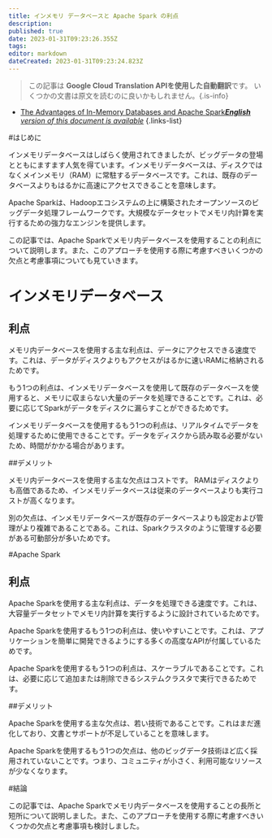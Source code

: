 ```yaml
---
title: インメモリ データベースと Apache Spark の利点
description: 
published: true
date: 2023-01-31T09:23:26.355Z
tags: 
editor: markdown
dateCreated: 2023-01-31T09:23:24.823Z
---
```


> この記事は **Google Cloud Translation APIを使用した自動翻訳**です。
いくつかの文書は原文を読むのに良いかもしれません。{.is-info}

- [The Advantages of In-Memory Databases and Apache Spark***English** version of this document is available*](/en/Knowledge-base/Common/the-advantages-of-in-memory-databases-and-apache-spark)
{.links-list}



#はじめに

インメモリデータベースはしばらく使用されてきましたが、ビッグデータの登場とともにますます人気を得ています。インメモリデータベースは、ディスクではなくメインメモリ（RAM）に常駐するデータベースです。これは、既存のデータベースよりもはるかに高速にアクセスできることを意味します。

 Apache Sparkは、Hadoopエコシステムの上に構築されたオープンソースのビッグデータ処理フレームワークです。大規模なデータセットでメモリ内計算を実行するための強力なエンジンを提供します。

この記事では、Apache Sparkでメモリ内データベースを使用することの利点について説明します。また、このアプローチを使用する際に考慮すべきいくつかの欠点と考慮事項についても見ていきます。

# インメモリデータベース

## 利点

メモリ内データベースを使用する主な利点は、データにアクセスできる速度です。これは、データがディスクよりもアクセスがはるかに速いRAMに格納されるためです。

もう1つの利点は、インメモリデータベースを使用して既存のデータベースを使用すると、メモリに収まらない大量のデータを処理できることです。これは、必要に応じてSparkがデータをディスクに漏らすことができるためです。

インメモリデータベースを使用するもう1つの利点は、リアルタイムでデータを処理するために使用できることです。データをディスクから読み取る必要がないため、時間がかかる場合があります。

##デメリット

メモリ内データベースを使用する主な欠点はコストです。 RAMはディスクよりも高価であるため、インメモリデータベースは従来のデータベースよりも実行コストが高くなります。

別の欠点は、インメモリデータベースが既存のデータベースよりも設定および管理がより複雑であることである。これは、Sparkクラスタのように管理する必要がある可動部分が多いためです。

#Apache Spark

## 利点

Apache Sparkを使用する主な利点は、データを処理できる速度です。これは、大容量データセットでメモリ内計算を実行するように設計されているためです。

Apache Sparkを使用するもう1つの利点は、使いやすいことです。これは、アプリケーションを簡単に開発できるようにする多くの高度なAPIが付属しているためです。

Apache Sparkを使用するもう1つの利点は、スケーラブルであることです。これは、必要に応じて追加または削除できるシステムクラスタで実行できるためです。

##デメリット

Apache Sparkを使用する主な欠点は、若い技術であることです。これはまだ進化しており、文書とサポートが不足していることを意味します。

Apache Sparkを使用するもう1つの欠点は、他のビッグデータ技術ほど広く採用されていないことです。つまり、コミュニティが小さく、利用可能なリソースが少なくなります。

#結論

この記事では、Apache Sparkでメモリ内データベースを使用することの長所と短所について説明しました。また、このアプローチを使用する際に考慮すべきいくつかの欠点と考慮事項も検討しました。